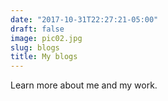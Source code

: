 ```yaml
---
date: "2017-10-31T22:27:21-05:00"
draft: false
image: pic02.jpg
slug: blogs
title: My blogs
---
```


Learn more about me and my work.